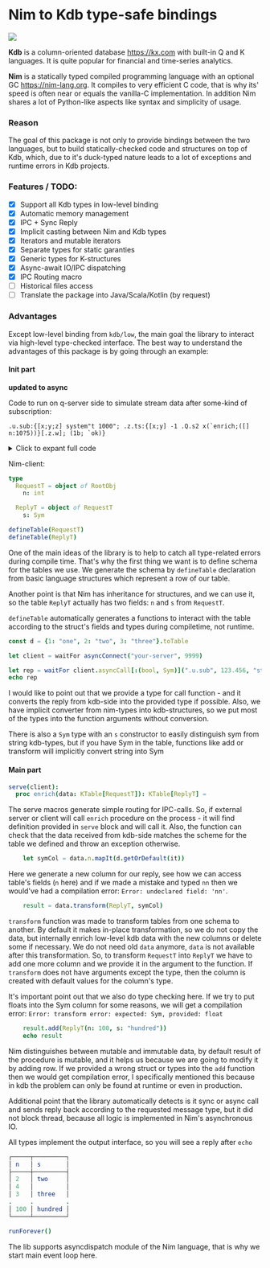 # Nim to Kdb type-safe bindings
[![](https://github.com/inv2004/kdb_nim/workflows/Tests/badge.svg)](https://github.com/inv2004/kdb_nim/actions?query=workflow%3ATests)

**Kdb** is a column-oriented database https://kx.com with built-in Q and K languages. It is quite popular for financial and time-series analytics.

**Nim** is a statically typed compiled programming language with an optional GC https://nim-lang.org. It compiles to very efficient C code, that is why its' speed is often near or equals the vanilla-C implementation. In addition Nim shares a lot of Python-like aspects like syntax and simplicity of usage.

### Reason
The goal of this package is not only to provide bindings between the two languages, but to build statically-checked code and structures on top of Kdb, which, due to it's duck-typed nature leads to a lot of exceptions and runtime errors in Kdb projects.

### Features / TODO:
- [x] Support all Kdb types in low-level binding
- [x] Automatic memory management
- [x] IPC + Sync Reply
- [x] Implicit casting between Nim and Kdb types
- [x] Iterators and mutable iterators
- [x] Separate types for static garanties
- [x] Generic types for K-structures
- [x] Async-await IO/IPC dispatching
- [x] IPC Routing macro
- [ ] Historical files access
- [ ] Translate the package into Java/Scala/Kotlin (by request)

### Advantages
Except low-level binding from ``kdb/low``, the main goal the library to interact via high-level type-checked interface.
The best way to understand the advantages of this package is by going through an example:

#### Init part
**updated to async**

Code to run on q-server side to simulate stream data after some-kind of subscription:
```kdb
.u.sub:{[x;y;z] system"t 1000"; .z.ts:{[x;y] -1 .Q.s2 x(`enrich;([] n:10?5))}[.z.w]; (1b; `ok)}
```

<details>
  <summary>Click to expant full code</summary>

### Nim-client:
  ```nim
import kdb
import sequtils
import tables
import asyncdispatch

type
  RequestT = object of RootObj
    n: int

  ReplyT = object of RequestT
    s: Sym

defineTable(RequestT)
defineTable(ReplyT)

const d = {1: "one", 2: "two", 3: "three"}.toTable

# q-server:
# .u.sub:{[x;y;z] system"t 1000"; .z.ts:{[x;y] -1 .Q.s2 x(`enrich;([] n:10?5))}[.z.w]; (1b; `ok)}

let client = waitFor asyncConnect("your-server", 9999)

let rep = waitFor client.asyncCall[:(bool, Sym)](".u.sub", 123.456, "str", s"sym")
echo rep

serve(client):
  proc enrich(data: KTable[RequestT]): KTable[ReplyT] =
    let newCol = data.n.mapIt(d.getOrDefault(it))
    result = data.transform(ReplyT, newCol)
    result.add(ReplyT(n: 100, s: "hundred"))
    echo result

runForever()
  ```
</details>

Nim-client:
```nim
type
  RequestT = object of RootObj
    n: int

  ReplyT = object of RequestT
    s: Sym

defineTable(RequestT)
defineTable(ReplyT)
```
One of the main ideas of the library is to help to catch all type-related errors during compile time. That's why the first thing we want is to define schema for the tables we use. We generate the schema by ``defineTable`` declaration from basic language structures which represent a row of our table.

Another point is that Nim has inheritance for structures, and we can use it, so the table ``ReplyT`` actually has two fields: ``n`` and ``s`` from ``RequestT``.

``defineTable`` automatically generates a functions to interact with the table according to the struct's fields and types during compiletime, not runtime.

```nim
const d = {1: "one", 2: "two", 3: "three"}.toTable

let client = waitFor asyncConnect("your-server", 9999)

let rep = waitFor client.asyncCall[:(bool, Sym)](".u.sub", 123.456, "str", s"sym")
echo rep
```
I would like to point out that we provide a type for call function - and it converts the reply from kdb-side into the provided type if possible. Also, we have implicit converter from nim-types into kdb-structures, so we put most of the types into the function arguments without conversion.

There is also a ``Sym`` type with an ``s`` constructor to easily distinguish sym from string kdb-types, but if you have Sym in the table, functions like add or transform will implicitly convert string into Sym

#### Main part

```nim
serve(client):
  proc enrich(data: KTable[RequestT]): KTable[ReplyT] =
```
The serve macros generate simple routing for IPC-calls. So, if external server or client will call ``enrich`` procedure on the process - it will find definition provided in ``serve`` block and will call it. Also, the function can check that the data received from kdb-side matches the scheme for the table we defined and throw an exception otherwise.

```nim
    let symCol = data.n.mapIt(d.getOrDefault(it))
```
Here we generate a new column for our reply, see how we can access table's fields (``n`` here) and if we made a mistake and typed ``nn`` then we would've had a compilation error: ``Error: undeclared field: 'nn'``.

```nim
    result = data.transform(ReplyT, symCol)
```
``transform`` function was made to transform tables from one schema to another. By default it makes in-place transformation, so we do not copy the data, but internally enrich low-level kdb data with the new columns or delete some if necessary. We do not need old ``data`` anymore, ``data`` is not available after this transformation. So, to transform ``RequestT`` into ``ReplyT`` we have to add one more column and we provide it in the argument to the function. If ``transform`` does not have arguments except the type, then the column is created with default values for the column's type.

It's important point out that we also do type checking here. If we try to put floats into the Sym column for some reasons, we will get a compilation error: ``Error: transform error: expected: Sym, provided: float``

```nim
    result.add(ReplyT(n: 100, s: "hundred"))
    echo result
```
Nim distinguishes between mutable and immutable data, by default result of the procedure is mutable, and it helps us because we are going to modify it by adding row. If we provided a wrong struct or types into the ``add`` function then we would get compilation error, I specifically mentioned this because in kdb the problem can only be found at runtime or even in production.

Additional point that the library automatically detects is it sync or async call and sends reply back according to the requested message type, but it did not block thread, because all logic is implemented in Nim's asynchronous IO.

All types implement the output interface, so you will see a reply after ``echo``
```nim
┌─────┬─────────┐
│ n   │ s       │
├─────┼─────────┤
│ 2   │ two     │
│ 4   │         │
│ 3   │ three   │
.     .         .
│ 100 │ hundred │
└─────┴─────────┘
````

```nim
runForever()
```
The lib supports asyncdispatch module of the Nim language, that is why we start main event loop here.

